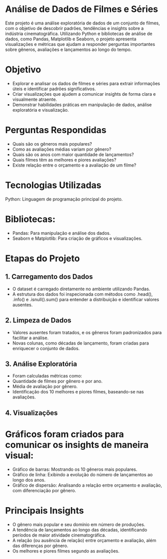 # Análise de Dados de Filmes e Séries
Este projeto é uma análise exploratória de dados de um conjunto de filmes, com o objetivo de descobrir padrões, tendências e insights sobre a indústria cinematográfica. Utilizando Python e bibliotecas de análise de dados, como Pandas, Matplotlib e Seaborn, o projeto apresenta visualizações e métricas que ajudam a responder perguntas importantes sobre gêneros, avaliações e lançamentos ao longo do tempo.

# Objetivo
* Explorar e analisar os dados de filmes e séries para extrair informações úteis e identificar padrões significativos.
* Criar visualizações que ajudem a comunicar insights de forma clara e visualmente atraente.
* Demonstrar habilidades práticas em manipulação de dados, análise exploratória e visualização.

# Perguntas Respondidas
* Quais são os gêneros mais populares?
* Como as avaliações médias variam por gênero?
* Quais são os anos com maior quantidade de lançamentos?
* Quais filmes têm as melhores e piores avaliações?
* Existe relação entre o orçamento e a avaliação de um filme?

# Tecnologias Utilizadas
Python: Linguagem de programação principal do projeto.

# Bibliotecas:
* Pandas: Para manipulação e análise dos dados.
* Seaborn e Matplotlib: Para criação de gráficos e visualizações.

# Etapas do Projeto
## 1. Carregamento dos Dados
* O dataset é carregado diretamente no ambiente utilizando Pandas.
* A estrutura dos dados foi inspecionada com métodos como .head(), .info() e .isnull().sum() para entender a distribuição e identificar valores ausentes.
## 2. Limpeza de Dados
* Valores ausentes foram tratados, e os gêneros foram padronizados para facilitar a análise.
* Novas colunas, como décadas de lançamento, foram criadas para enriquecer o conjunto de dados.
## 3. Análise Exploratória
* Foram calculadas métricas como:
* Quantidade de filmes por gênero e por ano.
* Média de avaliação por gênero.
* Identificação dos 10 melhores e piores filmes, baseando-se nas avaliações.
## 4. Visualizações

# Gráficos foram criados para comunicar os insights de maneira visual:
* Gráfico de barras: Mostrando os 10 gêneros mais populares.
* Gráfico de linha: Exibindo a evolução do número de lançamentos ao longo dos anos.
* Gráfico de dispersão: Analisando a relação entre orçamento e avaliação, com diferenciação por gênero.

# Principais Insights
* O gênero mais popular e seu domínio em número de produções.
* A tendência de lançamentos ao longo das décadas, identificando períodos de maior atividade cinematográfica.
* A relação (ou ausência de relação) entre orçamento e avaliação, além das diferenças por gênero.
* Os melhores e piores filmes segundo as avaliações.
